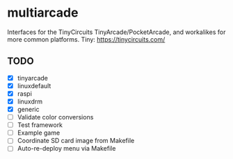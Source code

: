 # multiarcade

Interfaces for the TinyCircuits TinyArcade/PocketArcade,
and workalikes for more common platforms.
Tiny: https://tinycircuits.com/

## TODO

- [x] tinyarcade
- [x] linuxdefault
- [x] raspi
- [x] linuxdrm
- [x] generic
- [ ] Validate color conversions
- [ ] Test framework
- [ ] Example game
- [ ] Coordinate SD card image from Makefile
- [ ] Auto-re-deploy menu via Makefile
